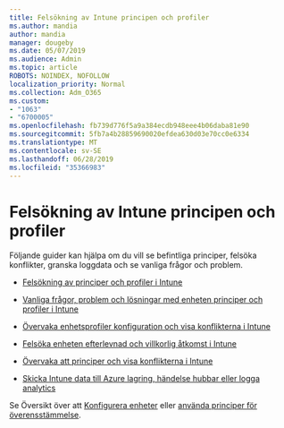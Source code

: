 ```yaml
---
title: Felsökning av Intune principen och profiler
ms.author: mandia
author: mandia
manager: dougeby
ms.date: 05/07/2019
ms.audience: Admin
ms.topic: article
ROBOTS: NOINDEX, NOFOLLOW
localization_priority: Normal
ms.collection: Adm_O365
ms.custom:
- "1063"
- "6700005"
ms.openlocfilehash: fb739d776f5a9a384ecdb948eee4b06daba81e90
ms.sourcegitcommit: 5fb7a4b28859690020efdea630d03e70cc0e6334
ms.translationtype: MT
ms.contentlocale: sv-SE
ms.lasthandoff: 06/28/2019
ms.locfileid: "35366983"
---
```

# <a name="troubleshooting-intune-policy-and-profiles"></a>Felsökning av Intune principen och profiler

Följande guider kan hjälpa om du vill se befintliga principer, felsöka konflikter, granska loggdata och se vanliga frågor och problem.

- [Felsökning av principer och profiler i Intune](https://docs.microsoft.com/intune/troubleshoot-policies-in-microsoft-intune)

- [Vanliga frågor, problem och lösningar med enheten principer och profiler i Intune](https://docs.microsoft.com/intune/device-profile-troubleshoot)

- [Övervaka enhetsprofiler konfiguration och visa konflikterna i Intune](https://docs.microsoft.com/intune/device-profile-monitor)

- [Felsöka enheten efterlevnad och villkorlig åtkomst i Intune](https://docs.microsoft.com/intune/troubleshoot-conditional-access)

- [Övervaka att principer och visa konflikterna i Intune](https://docs.microsoft.com/intune/compliance-policy-monitor)

- [Skicka Intune data till Azure lagring, händelse hubbar eller logga analytics](https://docs.microsoft.com/intune/review-logs-using-azure-monitor)

Se Översikt över att [Konfigurera enheter](https://docs.microsoft.com/intune/device-profiles) eller [använda principer för överensstämmelse](https://docs.microsoft.com/intune/device-compliance-get-started).